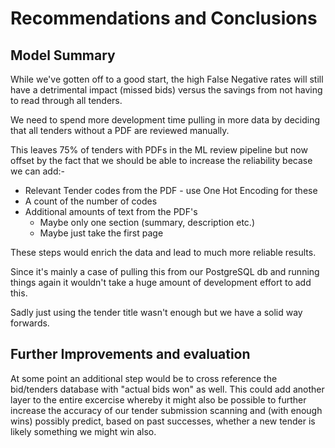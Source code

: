 # Recommendations and Conclusions

## Model Summary

While we've gotten off to a good start, the high False Negative rates will still have a detrimental impact (missed bids) versus the savings from not having to read through all tenders.

We need to spend more development time pulling in more data by deciding that all tenders without a PDF are reviewed manually. 

This leaves 75% of tenders with PDFs in the ML review pipeline but now offset by the fact that we should be able to increase the reliability becase we can add:-

* Relevant Tender codes from the PDF - use One Hot Encoding for these
* A count of the number of codes
* Additional amounts of text from the PDF's
  * Maybe only one section (summary, description etc.)
  * Maybe just take the first page

These steps would enrich the data and lead to much more reliable results. 

Since it's mainly a case of pulling this from our PostgreSQL db and running things again it wouldn't take a huge amount of development effort to add this. 

Sadly just using the tender title wasn't enough but we have a solid way forwards. 

## Further Improvements and evaluation

At some point an additional step would be to cross reference the bid/tenders database with "actual bids won" as well. This could add another layer to the entire excercise whereby it might also be possible to further increase the accuracy of our tender submission scanning and (with enough wins) possibly predict, based on past successes, whether a new tender is likely something we might win also.